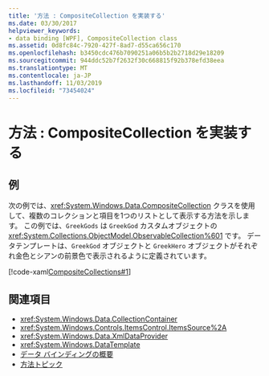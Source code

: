 ```yaml
---
title: '方法 : CompositeCollection を実装する'
ms.date: 03/30/2017
helpviewer_keywords:
- data binding [WPF], CompositeCollection class
ms.assetid: 0d8fc84c-7920-427f-8ad7-d55ca656c170
ms.openlocfilehash: b3450cdc476b7090251a06b5b2b2718d29e18209
ms.sourcegitcommit: 944ddc52b7f2632f30c668815f92b378efd38eea
ms.translationtype: MT
ms.contentlocale: ja-JP
ms.lasthandoff: 11/03/2019
ms.locfileid: "73454024"
---
```

# <a name="how-to-implement-a-compositecollection"></a>方法 : CompositeCollection を実装する
## <a name="example"></a>例  
 次の例では、<xref:System.Windows.Data.CompositeCollection> クラスを使用して、複数のコレクションと項目を1つのリストとして表示する方法を示します。 この例では、`GreekGods` は `GreekGod` カスタムオブジェクトの <xref:System.Collections.ObjectModel.ObservableCollection%601> です。 データテンプレートは、`GreekGod` オブジェクトと `GreekHero` オブジェクトがそれぞれ金色とシアンの前景色で表示されるように定義されています。  
  
 [!code-xaml[CompositeCollections#1](~/samples/snippets/csharp/VS_Snippets_Wpf/CompositeCollections/CS/Window1.xaml#1)]  
  
## <a name="see-also"></a>関連項目

- <xref:System.Windows.Data.CollectionContainer>
- <xref:System.Windows.Controls.ItemsControl.ItemsSource%2A>
- <xref:System.Windows.Data.XmlDataProvider>
- <xref:System.Windows.DataTemplate>
- [データ バインディングの概要](../../../desktop-wpf/data/data-binding-overview.md)
- [方法トピック](data-binding-how-to-topics.md)
